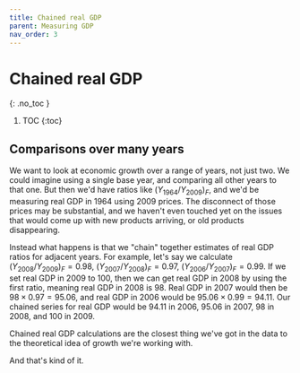 ```yaml
---
title: Chained real GDP
parent: Measuring GDP
nav_order: 3
---
```


# Chained real GDP
{: .no_toc }

1. TOC 
{:toc}

## Comparisons over many years
We want to look at economic growth over a range of years, not just two. We could imagine using a single base year, and comparing all other years to that one. But then we'd have ratios like $(Y_{1964}/Y_{2009})_F$, and we'd be measuring real GDP in 1964 using 2009 prices. The disconnect of those prices may be substantial, and we haven't even touched yet on the issues that would come up with new products arriving, or old products disappearing. 

Instead what happens is that we "chain" together estimates of real GDP ratios for adjacent years. For example, let's say we  calculate $(Y_{2008}/Y_{2009})_F = 0.98$, $(Y_{2007}/Y_{2008})_F = 0.97$, $(Y_{2006}/Y_{2007})_F = 0.99$. If we set real GDP in 2009 to 100, then we can get real GDP in 2008 by using the first ratio, meaning real GDP in 2008 is 98. Real GDP in 2007 would then be $98 \times 0.97 = 95.06$, and real GDP in 2006 would be $95.06 \times 0.99 = 94.11$. Our chained series for real GDP would be 94.11 in 2006, 95.06 in 2007, 98 in 2008, and 100 in 2009. 

Chained real GDP calculations are the closest thing we've got in the data to the theoretical idea of growth we're working with. 

And that's kind of it. 